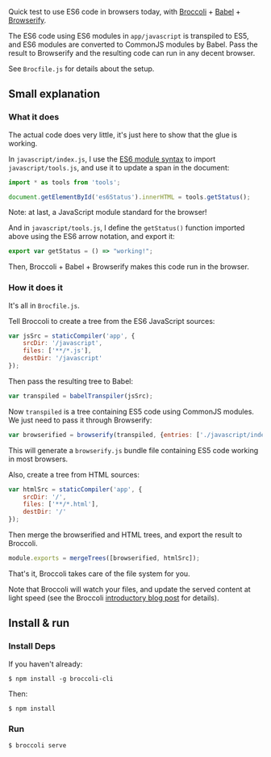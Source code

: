 Quick test to use ES6 code in browsers today, with [Broccoli][b] + [Babel][s] +
[Browserify][r].

The ES6 code using ES6 modules in `app/javascript` is transpiled to ES5, and
ES6 modules are converted to CommonJS modules by Babel. Pass the result to
Browserify and the resulting code can run in any decent browser.

See `Brocfile.js` for details about the setup.

## Small explanation

### What it does

The actual code does very little, it's just here to show that the glue is working.

In `javascript/index.js`, I use the [ES6 module syntax][m] to import
`javascript/tools.js`, and use it to update a span in the document:

```javascript
import * as tools from 'tools';

document.getElementById('es6Status').innerHTML = tools.getStatus();
```

Note: at last, a JavaScript module standard for the browser!

And in `javascript/tools.js`, I define the `getStatus()` function imported
above using the ES6 arrow notation, and export it:

```javascript
export var getStatus = () => "working!";
```

Then, Broccoli + Babel + Browserify makes this code run in the browser.

### How it does it

It's all in `Brocfile.js`.

Tell Broccoli to create a tree from the ES6 JavaScript sources:

```javascript
var jsSrc = staticCompiler('app', {
    srcDir: '/javascript',
    files: ['**/*.js'],
    destDir: '/javascript'
});
```

Then pass the resulting tree to Babel:

```javascript
var transpiled = babelTranspiler(jsSrc);
```

Now `transpiled` is a tree containing ES5 code using CommonJS modules. We just
need to pass it through Browserify:

```javascript
var browserified = browserify(transpiled, {entries: ['./javascript/index.js']});
```

This will generate a `browserify.js` bundle file containing ES5 code working in
most browsers.

Also, create a tree from HTML sources:

```javascript
var htmlSrc = staticCompiler('app', {
    srcDir: '/',
    files: ['**/*.html'],
    destDir: '/'
});
```

Then merge the browserified and HTML trees, and export the result to Broccoli.

```javascript
module.exports = mergeTrees([browserified, htmlSrc]);
```

That's it, Broccoli takes care of the file system for you.

Note that Broccoli will watch your files, and update the served content at
light speed (see the Broccoli [introductory blog post][i] for details).

## Install & run

### Install Deps

If you haven't already:

    $ npm install -g broccoli-cli

Then:

    $ npm install

### Run

    $ broccoli serve


[b]: https://github.com/broccolijs/broccoli
[i]: http://www.solitr.com/blog/2014/02/broccoli-first-release/
[m]: http://www.2ality.com/2014/09/es6-modules-final.html
[r]: http://browserify.org/
[s]: http://babeljs.io
